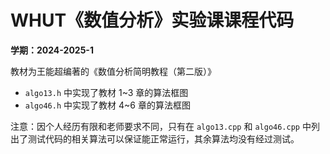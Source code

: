 # WHUT《数值分析》实验课课程代码

**学期：2024-2025-1**

教材为王能超编著的《数值分析简明教程（第二版）》
- `algo13.h` 中实现了教材 1~3 章的算法框图
- `algo46.h` 中实现了教材 4~6 章的算法框图

注意：因个人经历有限和老师要求不同，只有在 `algo13.cpp` 和 `algo46.cpp` 中列出了测试代码的相关算法可以保证能正常运行，其余算法均没有经过测试。
